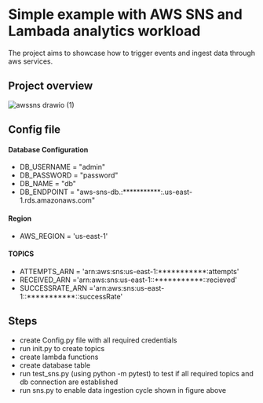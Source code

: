 # Simple example with AWS SNS and Lambada analytics workload

The project aims to showcase how to trigger events and ingest data through aws services.

## Project overview
![awssns drawio (1)](https://user-images.githubusercontent.com/77594565/177031117-3d08b78e-4a06-4d80-ab9a-c2916d01c6cc.png)

## Config file
#### Database Configuration
- DB_USERNAME = "admin"
- DB_PASSWORD = "password"
- DB_NAME = "db"
- DB_ENDPOINT = "aws-sns-db.:***********:.us-east-1.rds.amazonaws.com"

#### Region
- AWS_REGION = 'us-east-1'

#### TOPICS
- ATTEMPTS_ARN = 'arn:aws:sns:us-east-1:***********:attempts'
- RECEIVED_ARN ='arn:aws:sns:us-east-1::***********::recieved'
- SUCCESSRATE_ARN ='arn:aws:sns:us-east-1::***********::successRate'

## Steps
- create Config.py file with all required credentials
- run init.py to create topics
- create lambda functions
- create database table
- run test_sns.py (using  python -m pytest) to test if all required topics and db connection are established
- run sns.py to enable data ingestion cycle shown in figure above

